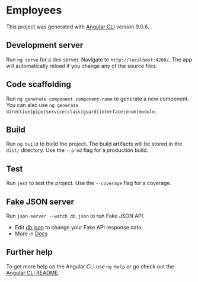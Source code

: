 # Employees

This project was generated with [Angular CLI](https://github.com/angular/angular-cli) version 9.0.6.

## Development server

Run `ng serve` for a dev server. Navigate to `http://localhost:4200/`. The app will automatically reload if you change any of the source files.

## Code scaffolding

Run `ng generate component component-name` to generate a new component. You can also use `ng generate directive|pipe|service|class|guard|interface|enum|module`.

## Build

Run `ng build` to build the project. The build artifacts will be stored in the `dist/` directory. Use the `--prod` flag for a production build.

## Test

Run `jest` to test the project. Use the `--coverage` flag for a coverage.

## Fake JSON server

Run `json-server --watch db.json` to run Fake JSON API.  
* Edit [db.json](./db.json) to change your Fake API response data.  
* More in [Docs](https://github.com/typicode/json-server)

## Further help

To get more help on the Angular CLI use `ng help` or go check out the [Angular CLI README](https://github.com/angular/angular-cli/blob/master/README.md).
